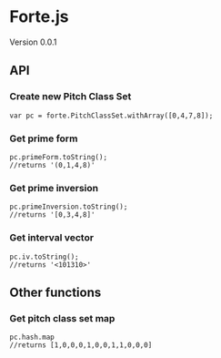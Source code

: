 # Forte.js

Version 0.0.1

## API

### Create new Pitch Class Set

    var pc = forte.PitchClassSet.withArray([0,4,7,8]);

### Get prime form

    pc.primeForm.toString();
    //returns '(0,1,4,8)'

### Get prime inversion

    pc.primeInversion.toString();
    //returns '[0,3,4,8]'

### Get interval vector

    pc.iv.toString();
    //returns '<101310>'

## Other functions

### Get pitch class set map

    pc.hash.map
    //returns [1,0,0,0,1,0,0,1,1,0,0,0]
